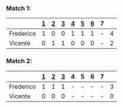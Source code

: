 ### Match 1:

| | [1](https://lichess.org/Ccp130K1) | [2](https://lichess.org/HQ5eMgrq) | [3](https://lichess.org/MyPnvlf7) | [4](https://lichess.org/D7acC1Sw) | [5](https://lichess.org/03KJlQgK) | [6](https://lichess.org/dX3Q95Gx) | 7 | |
| :--- | :---: | :---: | :---: | :---: | :---: | :---: | :---: | :---: |
| Frederico | 1 | 0 | 0 | 1 | 1 | 1 | - | 4 |
| Vicente | 0 | 1 | 1 | 0 | 0 | 0 | - | 2 |


### Match 2:

| | [1](https://lichess.org/XJhGZKqe) | [2](https://lichess.org/bc4cfLmJ) | [3](https://lichess.org/awIIEZCB) | 4 | 5 | 6 | 7 | |
| :--- | :---: | :---: | :---: | :---: | :---: | :---: | :---: | :---: |
| Frederico | 1 | 1 | 1 | - | - | - | - | 3 |
| Vicente | 0 | 0 | 0 | - | - | - | - | 0 |


